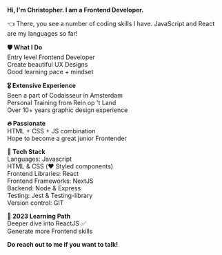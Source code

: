 **Hi, I'm Christopher. I am a Frontend Developer.**

👈 There, you see a number of coding skills I have. JavaScript and React are my languages so far!

**🛡️ What I Do**<br />
Entry level Frontend Developer<br />
Create beautiful UX Designs<br />
Good learning pace + mindset<br />

**🎖️ Extensive Experience**<br />
Been a part of Codaisseur in Amsterdam<br />
Personal Training from Rein op 't Land<br />
Over 10+ years graphic design experience<br />

**🔥 Passionate**<br />
HTML + CSS + JS combination<br />
Hope to become a great junior Frontender<br />

**🤖 Tech Stack**<br />
Languages: Javascript<br />
HTML & CSS (❤️ Styled components)<br />
Frontend Libraries: React<br />
Frontend Frameworks: NextJS<br />
Backend: Node & Express<br />
Testing: Jest & Testing-library<br />
Version control: GIT<br />

**🔭 2023 Learning Path**<br />
Deeper dive into ReactJS ✅<br />
Generate more Frontend skills<br />

**Do reach out to me if you want to talk!**

